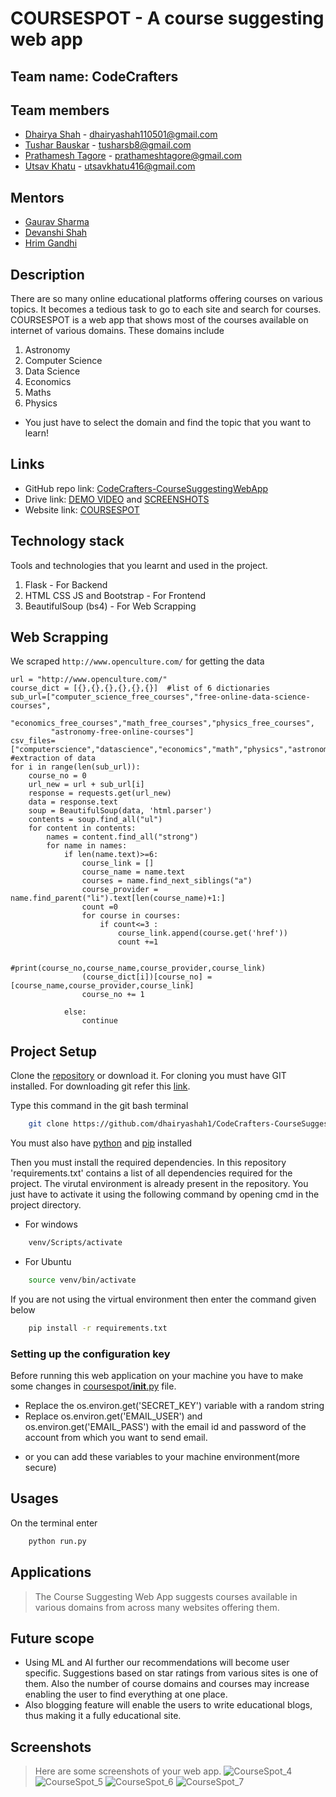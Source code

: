 # COURSESPOT - A course suggesting web app

## Team name: CodeCrafters

## Team members
* [Dhairya Shah](https://github.com/dhairyashah1) - dhairyashah110501@gmail.com
* [Tushar Bauskar](https://github.com/tusharb12-hash) - tusharsb8@gmail.com
* [Prathamesh Tagore](https://github.com/meshtag) - prathameshtagore@gmail.com
* [Utsav Khatu](https://github.com/utsavk28) - utsavkhatu416@gmail.com

## Mentors
* [Gaurav Sharma](https://github.com/Leovaldez42)
* [Devanshi Shah](https://github.com/Devanshi1500)
* [Hrim Gandhi](https://github.com/hrimG)

## Description
There are so many online educational platforms offering courses on various topics. It becomes a tedious task to go to each site and search for courses. COURSESPOT is a web app that shows most of the courses available on internet of various domains. These domains include
1. Astronomy 
2. Computer Science
3. Data Science
4. Economics
5. Maths
6. Physics

* You just have to select the domain and find the topic that you want to learn!

## Links
* GitHub repo link: [CodeCrafters-CourseSuggestingWebApp](https://github.com/dhairyashah1/CodeCrafters-CourseSuggestingWebApp)
* Drive link: [DEMO VIDEO](https://drive.google.com/file/d/1ZHcTog-5BTn41gTJkB6yAp1o6ARrfOn-/view?usp=sharing) and [SCREENSHOTS](https://drive.google.com/drive/u/0/folders/11ZygWwlG1CyXw21BoLEJtoPIwAiDEAda)
* Website link: [COURSESPOT](https://coursespot.herokuapp.com)


## Technology stack

Tools and technologies that you learnt and used in the project.

1. Flask - For Backend
2. HTML CSS JS and Bootstrap - For Frontend
3. BeautifulSoup (bs4) - For Web Scrapping



## Web Scrapping

We scraped ```http://www.openculture.com/``` for getting the data


    url = "http://www.openculture.com/"
    course_dict = [{},{},{},{},{},{}]  #list of 6 dictionaries
    sub_url=["computer_science_free_courses","free-online-data-science-courses",
             "economics_free_courses","math_free_courses","physics_free_courses",
             "astronomy-free-online-courses"]
    csv_files=["computerscience","datascience","economics","math","physics","astronomy"]
    #extraction of data
    for i in range(len(sub_url)):
        course_no = 0
        url_new = url + sub_url[i]
        response = requests.get(url_new)
        data = response.text
        soup = BeautifulSoup(data, 'html.parser')
        contents = soup.find_all("ul")
        for content in contents:
            names = content.find_all("strong")
            for name in names:
                if len(name.text)>=6:
                    course_link = []
                    course_name = name.text
                    courses = name.find_next_siblings("a")
                    course_provider = name.find_parent("li").text[len(course_name)+1:]
                    count =0
                    for course in courses:
                        if count<=3 :
                            course_link.append(course.get('href'))
                            count +=1

                    #print(course_no,course_name,course_provider,course_link)
                    (course_dict[i])[course_no] = [course_name,course_provider,course_link]
                    course_no += 1

                else:
                    continue 

## Project Setup
Clone the [repository](https://github.com/dhairyashah1/CodeCrafters-CourseSuggestingWebApp) or download it. For cloning you must have GIT installed. For downloading git refer this [link](https://git-scm.com/downloads).

Type this command in the git bash terminal
```bash
    git clone https://github.com/dhairyashah1/CodeCrafters-CourseSuggestingWebApp
```

You must also have [python](https://www.python.org/downloads/) and [pip](https://pip.pypa.io/en/stable/installing/) installed

Then you must install the required dependencies. In this repository 'requirements.txt' contains a list of all dependencies required for the project.
The virutal environment is already present in the repository. You just have to activate it using the following command by opening cmd in the project directory.
* For windows
```bash
    venv/Scripts/activate
```
* For Ubuntu
```bash
    source venv/bin/activate
```
If you are not using the virtual environment then enter the command given below
```bash
    pip install -r requirements.txt
```

### Setting up the configuration key
Before running this web application on your machine you have to make some changes in [coursespot/__init__.py](coursespot/__init__.py) file.
* Replace the os.environ.get('SECRET_KEY') variable with a random string
* Replace os.environ.get('EMAIL_USER') and os.environ.get('EMAIL_PASS') with the email id and password of the account from which you want to send email.

+ or you can add these variables to your machine environment(more secure)


## Usages
On the terminal enter

```bash
    python run.py
```

## Applications
>The Course Suggesting Web App suggests courses available in various domains from across many websites offering them.

## Future scope
* Using ML and AI further our recommendations will become user specific. Suggestions based on star ratings from various sites is one of them. Also the number of course domains and courses may increase enabling the user to find everything at one place.
* Also blogging feature will enable the users to write educational blogs, thus making it a fully educational site.

## Screenshots
>Here are some screenshots of your web app.
![CourseSpot_4](https://github.com/dhairyashah1/CodeCrafters-CourseSuggestingWebApp/tree/master/coursespot/screenshots/CourseSpot_4.PNG)
![**CourseSpot_5**](https://github.com/dhairyashah1/CodeCrafters-CourseSuggestingWebApp/tree/master/coursespot/screenshots/CourseSpot_5.PNG)
![**CourseSpot_6**](https://github.com/dhairyashah1/CodeCrafters-CourseSuggestingWebApp/tree/master/coursespot/screenshots/CourseSpot_6.PNG)
![**CourseSpot_7**](https://github.com/dhairyashah1/CodeCrafters-CourseSuggestingWebApp/tree/master/coursespot/screenshots/CourseSpot_7.PNG)
